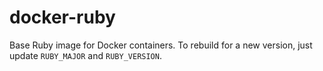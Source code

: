 # docker-ruby

Base Ruby image for Docker containers. To rebuild for a new version, just update `RUBY_MAJOR` and `RUBY_VERSION`.
